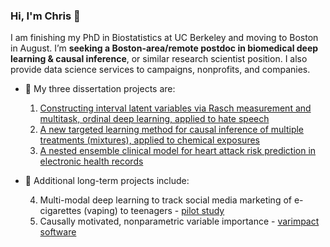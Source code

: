 ### Hi, I'm Chris 👋

I am finishing my PhD in Biostatistics at UC Berkeley and moving to Boston in August. I’m **seeking a Boston-area/remote postdoc in biomedical deep learning & causal inference**, or similar research scientist position. I also provide data science services to campaigns, nonprofits, and companies.

- 🌱 My three dissertation projects are:

   1. [Constructing interval latent variables via Rasch measurement and multitask, ordinal deep learning, applied to hate speech](https://hatespeech.berkeley.edu)
   2. [A new targeted learning method for causal inference of multiple treatments (mixtures), applied to chemical exposures](https://docs.google.com/presentation/d/1of5I8eLh-zhMSuyrHjSI8JA3jHA6GFGqmm1EVfrqCaI/edit)
   3. [A nested ensemble clinical model for heart attack risk prediction in electronic health records](https://docs.google.com/presentation/d/1jL7ukjJ95T-J0XbCOd2O-eMr4EGpqF5AzP2VxFoYRMA/edit)
- 🌱 Additional long-term projects include:

   4. Multi-modal deep learning to track social media marketing of e-cigarettes (vaping) to teenagers - [pilot study](https://www.frontiersin.org/articles/10.3389/fcomm.2019.00075/full)
   5. Causally motivated, nonparametric variable importance - [varimpact software](https://github.com/ck37/varimpact)
<!--
**ck37/ck37** is a ✨ _special_ ✨ repository because its `README.md` (this file) appears on your GitHub profile.

Here are some ideas to get you started:

- 🌱 I’m currently learning ...
- 👯 I’m looking to collaborate on ...

- 💬 Ask me about ...
- 📫 How to reach me: ...
- 😄 Pronouns: ...
- ⚡ Fun fact: ...
-->
